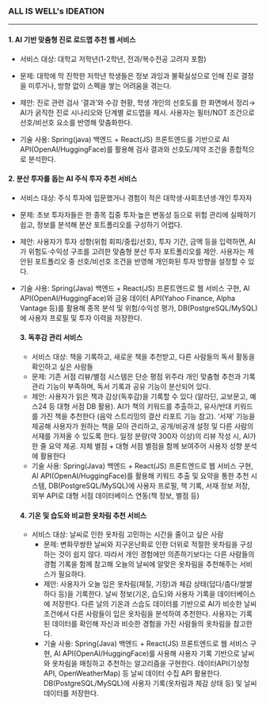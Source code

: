 
### ALL IS WELL's IDEATION
---

 
 
 #### 1. AI 기반 맞춤형 진로 로드맵 추천 웹 서비스
  
-  서비스 대상: 대학교 저학년(1-2학년, 전과/복수전공 고려자 포함)
    
- 문제: 대학에 막 진학한 저학년 학생들은 정보 과잉과 불확실성으로 인해 진로 결정을 미루거나, 방향 없이 스펙을 쌓는 어려움을 겪는다.
    
- 제안: 진로 관련 검사 ‘결과’와 수강 현황, 학생 개인의 선호도를 한 화면에서 정리→ AI가 굵직한 진로 시나리오와 단계별 로드맵을 제시. 사용자는 필터/NOT 조건으로 선호/비선호 요소를 반영해 맞춤화한다.
    
- 기술 사용: Spring(java) 백엔드 + React(JS) 프론트엔드를 기반으로 AI API(OpenAI/HuggingFace)를 활용해 검사 결과와 선호도/제약 조건을 종합적으로 분석한다.
      
 #### 2. 분산 투자를 돕는 AI 주식 투자 추천 서비스

- 서비스 대상: 주식 투자에 입문했거나 경험이 적은 대학생·사회초년생·개인 투자자
    
- 문제: 초보 투자자들은 한 종목 집중 투자·높은 변동성 등으로 위험 관리에 실패하기 쉽고, 정보를 분석해 분산 포트폴리오를 구성하기 어렵다.
    
- 제안: 사용자가 투자 성향(위험 회피/중립/선호), 투자 기간, 금액 등을 입력하면, AI가 위험도·수익성 구조를 고려한 맞춤형 분산 투자 포트폴리오를 제안. 사용자는 제안된 포트폴리오 중 선호/비선호 조건을 반영해 개인화된 투자 방향을 설정할 수 있다.
    
- 기술 사용: Spring(Java) 백엔드 + React(JS) 프론트엔드로 웹 서비스 구현, AI API(OpenAI/HuggingFace)와 금융 데이터 API(Yahoo Finance, Alpha Vantage 등)를 활용해 종목 분석 및 위험/수익성 평가, DB(PostgreSQL/MySQL)에 사용자 프로필 및 투자 이력을 저장한다.

  #### 3. 독후감 관리 서비스
    - 서비스 대상: 책을 기록하고, 새로운 책을 추천받고, 다른 사람들의 독서 활동을 확인하고 싶은 사람들
    - 문제: 기존 서점 리뷰/별점 시스템은 단순 평점 위주라 개인 맞춤형 추천과 기록 관리 기능이 부족하며, 독서 기록과 공유 기능이 분산되어 있다.
    - 제안: 사용자가 읽은 책과 감상(독후감)을 기록할 수 있다 (알라딘, 교보문고, 예스24 등 대형 서점 DB 활용). AI가 책의 키워드를 추출하고, 유사/반대 키워드를 가진 책을 추천한다 (음악 스트리밍의 결산 리포트 기능 참고). ‘서재’ 기능을 제공해 사용자가 원하는 책을 모아 관리하고, 공개/비공개 설정 및 다른 사람의 서재를 가져올 수 있도록 한다. 일정 분량(약 300자 이상)의 리뷰 작성 시, AI가 한 줄 요약 제공. 자체 별점 + 대형 서점 별점을 함께 보여주어 사용자 성향 분석에 활용한다
    - 기술 사용: Spring(Java) 백엔드 + React(JS) 프론트엔드로 웹 서비스 구현, AI API(OpenAI/HuggingFace)를 활용해 키워드 추출 및 요약을 통한 추천 시스템, DB(PostgreSQL/MySQL)에 사용자 프로필, 책 기록, 서재 정보 저장, 외부 API로 대형 서점 데이터베이스 연동(책 정보, 별점 등)
 
  #### 4. 기온 및 습도와 비교한 옷차림 추천 서비스
  - 서비스 대상: 날씨로 인한 옷차림 고민하는 시간을 줄이고 싶은 사람
    - 문제: 변화무쌍한 날씨와 지구온난화로 인한 더위로 적절한 옷차림을 구성하는 것이 쉽지 않다. 따라서 개인 경험에만 의존하기보다는 다른 사람들의 경험 기록을 함께 참고해 오늘의 날씨에 알맞은 옷차림을 추천해주는 서비스가 필요하다.
    - 제안: 사용자가 오늘 입은 옷차림(재질, 기장)과 체감 상태(덥다/춥다/쌀쌀하다 등)을 기록한다. 날씨 정보(기온, 습도)와 사용자 기록을 데이터베이스에 저장한다. 다른 날의 기온과 스습도 데이터를 기반으로 AI가 비슷한 날씨 조건에서 다른 사람들이 입은 옷차림을 분석하여 추천한다. 사용자는 기록된 데이터를 확인해 자신과 비슷한 경험을 가진 사람들의 옷차림을 참고한다.
    - 기술 사용: Spring(Java) 백엔드 + React(JS) 프론트엔드로 웹 서비스 구현, AI API(OpenAI/HuggingFace)를 사용해 사용자 기록 기반으로 날씨와 옷차림을 매칭하고 추천하는 알고리즘을 구현한다. 데이터API(기상청 API, OpenWeatherMap) 등 날씨 데이터 수집 API 활용한다. DB(PostgreSQL/MySQL)에 사용자 기록(옷차림과 체감 상태 등) 및 날씨 데이터를 저장한다.
